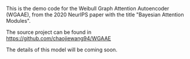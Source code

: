 This is the demo code for the Weibull Graph Attention Autoencoder (WGAAE), from the 2020 NeurIPS paper with the title "Bayesian Attention Modules".

The source project can be found in https://github.com/chaojiewang94/WGAAE

The details of this model will be coming soon.
